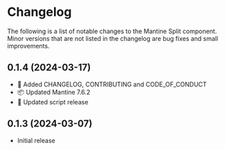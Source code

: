# Changelog

The following is a list of notable changes to the Mantine Split component.  
Minor versions that are not listed in the changelog are bug fixes and small improvements.

## 0.1.4 (2024-03-17)

- 📝 Added CHANGELOG, CONTRIBUTING and CODE_OF_CONDUCT
- 📦️ Updated Mantine 7.6.2
- 👷 Updated script release

## 0.1.3 (2024-03-07)

- Initial release
